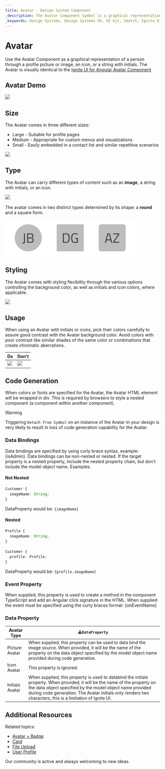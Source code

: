 ```yaml
---
title: Avatar - Design System Component
_description: The Avatar Component Symbol is a graphical representation of personal information. 
_keywords: Design Systems, Design Systems UX, UI kit, Sketch, Ignite UI for Angular, Sketch to Angular, Sketch to Angular, Angular, Angular Design System, Export code from Sketch, Design Kits for Angular, Sketch HTML, Sketch to HTML, Sketch UI kits
---
```


# Avatar

Use the Avatar Component as a graphical representation of a person through a profile picture or image, an icon, or a string with initials. The Avatar is visually identical to the [Ignite UI for Angular Avatar Component](https://www.infragistics.com/products/ignite-ui-angular/angular/components/avatar.html)

## Avatar Demo

<img class="responsive-img" src="../images/avatar_demo.png" srcset="../images/avatar_demo@2x.png 2x" />

## Size

The Avatar comes in three different sizes:

- Large - Suitable for profile pages
- Medium - Appropriate for custom menus and visualizations
- Small - Easily embedded in a contact list and similar repetitive scenarios

<img class="responsive-img" src="../images/avatar_sizes.png" srcset="../images/avatar_sizes@2x.png 2x" />

## Type

The Avatar can carry different types of content such as an **image**, a string with initials, or an icon.

<img class="responsive-img" src="../images/avatar_content.png" srcset="../images/avatar_content@2x.png 2x" />

The avatar comes in two distinct types determined by its shape: a **round** and a square form.

<img class="responsive-img" src="../images/avatar_type.png" srcset="../images/avatar_type@2x.png 2x" />

## Styling

The Avatar comes with styling flexibility through the various options controlling the background color, as well as initials and icon colors, where applicable.

<img class="responsive-img" src="../images/avatar_styling.png" srcset="../images/avatar_styling@2x.png 2x" />

## Usage

When using an Avatar with initials or icons, pick their colors carefully to assure good contrast with the Avatar background color. Avoid colors with poor contrast like similar shades of the same color or combinations that create chromatic aberrations.

| Do                                                                             | Don't                                                                              |
| ------------------------------------------------------------------------------ | ---------------------------------------------------------------------------------- |
| <img class="responsive-img" src="../images/avatar_do1.png" srcset="../images/avatar_do1@2x.png 2x" /> | <img class="responsive-img" src="../images/avatar_dont1.png" srcset="../images/avatar_dont1@2x.png 2x" /> |

## Code Generation

When colors or fonts are specified for the Avatar, the Avatar HTML element will be wrapped in div. This is required by browsers to style a nested component (a component within another component).

> [!WARNING]
> Triggering `Detach from Symbol` on an instance of the Avatar in your design is very likely to result in loss of code generation capability for the Avatar.

### Data Bindings

Data bindings are specified by using curly brace syntax, example: {isAdmin}. Data bindings can be non-nested or nested. If the target property is a nested property, include the nested property chain, but don’t include the model object name. Examples:

#### Not Nested

```typescript
Customer {
  imageName: String;
}
```

DataProperty would be: `{imageName}`

#### Nested

```typescript
Profile {
  imageName: String;
}

Customer {
  profile: Profile;
}
```

DataProperty would be: `{profile.imageName}`

### Event Property

When supplied, this property is used to create a method in the component TypeScript and add an Angular click signature in the HTML. When supplied the event must be specified using the curly braces format: {onEventName}

### Data Property

| Avatar Type     | `🕹️DataProperty`                                                                                                                                                                                                                                                                                         |
| --------------- | -------------------------------------------------------------------------------------------------------------------------------------------------------------------------------------------------------------------------------------------------------------------------------------------------------- |
| Picture Avatar  | When supplied, this property can be used to data bind the image source. When provided, it will be the name of the property on the data object specified by the model object name provided during code generation.                                                                                     |
| Icon Avatar     | This property is ignored.                                                                                                                                                                                                                                                                                |
| Initials Avatar | When supplied, this property is used to databind the initials property. When provided, it will be the name of the property on the data object specified by the model object name provided during code generation. The Avatar initials only renders two characters, this is a limitation of Ignite UI. |

## Additional Resources

Related topics:

- [Avatar + Badge](../patterns/avatar-badge.md)
- [Card](card.md)
- [File Upload](../patterns/file-upload.md)
- [User Profile](../patterns/user-profile.md)
  <div class="divider--half"></div>

Our community is active and always welcoming to new ideas.


